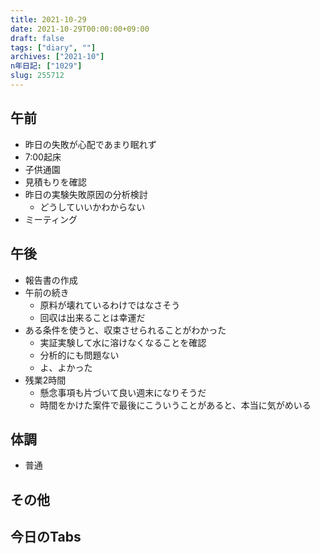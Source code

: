 ```yaml
---
title: 2021-10-29
date: 2021-10-29T00:00:00+09:00
draft: false
tags: ["diary", ""]
archives: ["2021-10"]
n年日記: ["1029"]
slug: 255712
---
```

## 午前
- 昨日の失敗が心配であまり眠れず
- 7:00起床
- 子供通園
- 見積もりを確認
- 昨日の実験失敗原因の分析検討
  - どうしていいかわからない
- ミーティング
## 午後
- 報告書の作成
- 午前の続き
  - 原料が壊れているわけではなさそう
  - 回収は出来ることは幸運だ
- ある条件を使うと、収束させられることがわかった
  - 実証実験して水に溶けなくなることを確認
  - 分析的にも問題ない
  - よ、よかった
- 残業2時間
  - 懸念事項も片づいて良い週末になりそうだ
  - 時間をかけた案件で最後にこういうことがあると、本当に気がめいる
## 体調
- 普通
## その他

## 今日のTabs